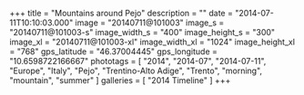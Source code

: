 +++
title = "Mountains around Pejo"
description = ""
date = "2014-07-11T10:10:03.000"
image = "20140711@101003"
image_s = "20140711@101003-s"
image_width_s = "400"
image_height_s = "300"
image_xl = "20140711@101003-xl"
image_width_xl = "1024"
image_height_xl = "768"
gps_latitude = "46.37004445"
gps_longitude = "10.6598722166667"
phototags = [ "2014", "2014-07", "2014-07-11", "Europe", "Italy", "Pejo", "Trentino-Alto Adige", "Trento", "morning", "mountain", "summer" ]
galleries = [ "2014 Timeline" ]
+++

